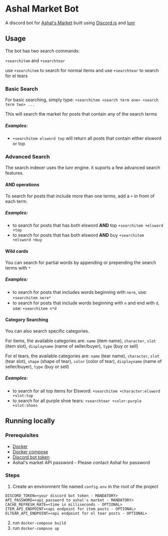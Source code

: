 # Ashal Market Bot

A discord bot for [Ashal's Market](https://www.ashal.eu/market/search.php) built using [Discord.js](https://discord.js.org/#/) and [lunr](https://lunrjs.com/)

## Usage

The bot has two search commands:

`+searchitem` and `+searchtear`

use `+searchitem` to search for normal items and use `+searchtear` to search for el tears

### Basic Search

For basic searching, simply type: `+searchitem <search term one> <search term two> ...`

This will search the market for posts that contain any of the search terms

##### Examples:
- `+searchitem elsword top` will return all posts that contain either elsword or top

### Advanced Search

The search indexer uses the lunr engine. it suports a few advanced search features.

#### AND operations

To search for posts that include more than one terms, add a `+` in front of each term.

##### Examples:
- to search for posts that has both elsword **AND** top `+searchitem +elsword +top`
- to search for posts that has both elsword **AND** buy `+searchitem +elsword +buy`

#### Wild cards

You can search for partial words by appending or prepending the search terms with `*`

##### Examples:
 - to search for posts that includes words beginning with `nere`, use: `+searchitem nere*`
 - to search for posts that include words beginning with `n` and end with `d`, use: `+searchitem n*d`

#### Category Searching

You can also search specific categories.

For items, the available categories are: `name` (item name), `character`, `slot` (item slot), `displayname` (name of seller/buyer), `type` (buy or sell)

For el tears, the available categories are: `name` (tear name), `character`, `slot` (tear slot), `shape` (shape of tear), `color` (color of tear), `displayname` (name of seller/buyer), `type` (buy or sell)

##### Examples:
- to search for all top items for Elsword: `+searchitem +character:elsword +slot:top`
- to search for all purple shoe tears: `+searchtear +color:purple +slot:shoes`

## Running locally
### Prerequisites
- [Docker](https://docs.docker.com/install/)
- [Docker compose](https://docs.docker.com/compose/)
- [Discord bot token](https://discordjs.guide/preparations/setting-up-a-bot-application.html#creating-your-bot)
- Ashal's market API password - Please contact Ashal for password

### Steps
1. Create an environment file named `config.env` in the root of the project
```
DISCORD_TOKEN=<your discord bot token - MANDATORY>
API_PASSWORD=<api password to ashal's market - MANDATORY>
CACHE_REFRESH_RATE=<time in milliseconds - OPTIONAL>
ITEM_API_ENDPOINT=<api endpoint for item posts - OPTIONAL>
ELTEAR_API_ENDPOINT=<api endpoint for el tear posts - OPTIONAL>
```
2. run `docker-compose build`
3. run `docker-compose up`
